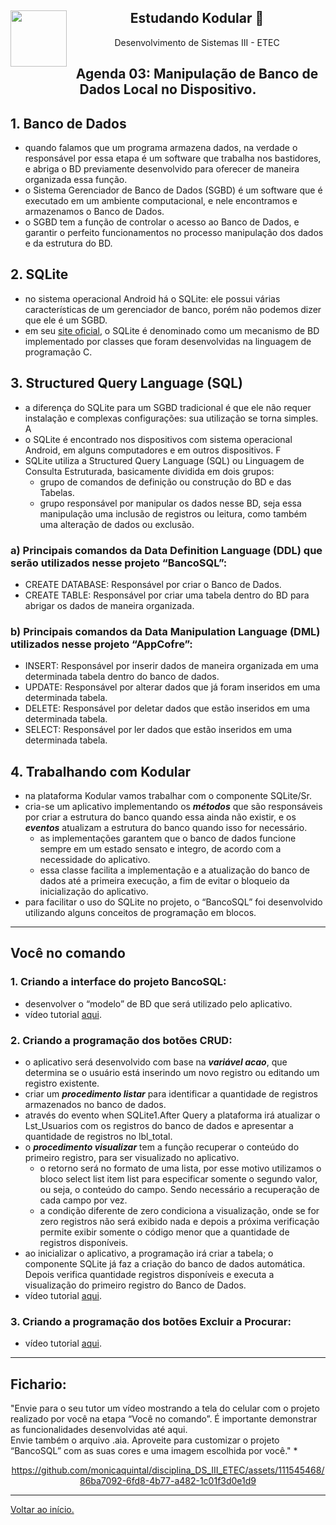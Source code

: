 <div align="center">
<a href="https://github.com/monicaquintal" target="_blank"><img align="left" height="90" src="https://www.svgrepo.com/show/477093/mobile-phone-signal.svg" /></a> 
<h2>Estudando Kodular 🤳</h2>
<p>Desenvolvimento de Sistemas III - ETEC</p>
</div>

<div id="agenda01" align="center">
<h2>Agenda 03: Manipulação de Banco de Dados Local no Dispositivo.</h2>
</div>

## 1. Banco de Dados

- quando falamos que um programa armazena dados, na verdade o responsável por essa etapa é um software que trabalha nos bastidores, e abriga o BD previamente desenvolvido para oferecer de maneira organizada essa função.
- o Sistema Gerenciador de Banco de Dados (SGBD) é um software que é executado em um ambiente computacional, e nele encontramos e armazenamos o Banco de Dados.
- o SGBD tem a função de controlar o acesso ao Banco de Dados, e garantir o perfeito funcionamentos no processo manipulação dos dados e da estrutura do BD.

## 2. SQLite

- no sistema operacional Android há o SQLite: ele possui várias características de um gerenciador de banco, porém não podemos dizer que ele é um SGBD. 
- em seu [site oficial](https://www.sqlite.org/index.html), o SQLite é denominado como um mecanismo de BD implementado por classes que foram desenvolvidas na linguagem de programação C.

## 3. Structured Query Language (SQL)

- a diferença do SQLite para um SGBD tradicional é que ele não
requer instalação e complexas configurações: sua utilização se torna simples. A
- o SQLite é encontrado nos dispositivos com sistema operacional
Android, em alguns computadores e em outros dispositivos. F
- SQLite utiliza a Structured Query Language (SQL) ou Linguagem de Consulta Estruturada, basicamente dividida em dois grupos:
  - grupo de comandos de definição ou construção do BD e das Tabelas.
  - grupo responsável por manipular os dados nesse BD, seja essa manipulação uma inclusão de registros ou leitura, como também uma alteração de dados ou exclusão.

### a) Principais comandos da Data Definition Language (DDL) que serão utilizados nesse projeto “BancoSQL”:
- CREATE DATABASE: Responsável por criar o Banco de Dados.
- CREATE TABLE: Responsável por criar uma tabela dentro do BD para abrigar os dados de maneira organizada.

### b) Principais comandos da Data Manipulation Language (DML) utilizados nesse projeto “AppCofre”:
- INSERT: Responsável por inserir dados de maneira organizada em uma determinada tabela dentro do banco de dados.
- UPDATE: Responsável por alterar dados que já foram inseridos em uma determinada tabela.
- DELETE: Responsável por deletar dados que estão inseridos em uma determinada tabela.
- SELECT: Responsável por ler dados que estão inseridos em uma determinada tabela. 

## 4. Trabalhando com Kodular

- na plataforma Kodular vamos trabalhar com o componente SQLite/Sr.
- cria-se um aplicativo implementando os ***métodos*** que são responsáveis por criar a estrutura do banco quando essa ainda não existir, e os ***eventos*** atualizam a estrutura do banco quando isso for necessário. 
  - as implementações garantem que o banco de dados funcione sempre em um estado sensato e integro, de acordo com a necessidade do aplicativo.
  - essa classe facilita a implementação e a atualização do banco de dados até a primeira execução, a fim de evitar o bloqueio da inicialização do aplicativo.
- para facilitar o uso do SQLite no projeto, o “BancoSQL” foi desenvolvido utilizando alguns conceitos de programação em blocos.

---

## Você no comando

### 1. Criando a interface do projeto BancoSQL:
- desenvolver o “modelo” de BD que será utilizado pelo aplicativo.
- vídeo tutorial [aqui](https://www.youtube.com/watch?v=l50pnUcSL2g).

### 2. Criando a programação dos botões CRUD:
- o aplicativo será desenvolvido com base na ***variável acao***, que determina se o usuário está inserindo um novo registro ou editando um registro existente.
-  criar um ***procedimento listar*** para identificar a quantidade de registros armazenados no banco de dados. 
- através do evento when SQLite1.After Query a plataforma irá atualizar o Lst_Usuarios com os registros do banco de dados e apresentar a quantidade de registros no lbl_total.
- o ***procedimento visualizar*** tem a função recuperar o conteúdo do primeiro registro, para ser visualizado no aplicativo. 
  - o retorno será no formato de uma lista, por esse motivo utilizamos o bloco select list item list para especificar somente o segundo valor, ou seja, o conteúdo do campo. Sendo necessário a recuperação de cada campo por vez. 
  - a condição diferente de zero condiciona a visualização, onde se for zero registros não será exibido nada e depois a próxima verificação permite exibir somente o código menor que a quantidade de registros disponíveis. 
- ao inicializar o aplicativo, a programação irá criar a tabela; o componente SQLite já faz a criação do banco de dados automática. Depois verifica quantidade registros disponíveis e executa a visualização do primeiro registro do Banco de Dados. 
- vídeo tutorial [aqui](https://www.youtube.com/watch?v=xCeS3Y9khHw).

### 3. Criando a programação dos botões Excluir a Procurar:
- vídeo tutorial [aqui](https://www.youtube.com/watch?v=fC4QNxk_djU).

---

## Fichario:

"Envie para o seu tutor um vídeo mostrando a tela do celular com o projeto realizado por você na etapa “Você no comando”. É importante demonstrar as funcionalidades desenvolvidas até aqui.
<br>
Envie também o arquivo .aia. Aproveite para customizar o projeto “BancoSQL” com as suas cores e uma imagem escolhida por você." *

<div align="center">
  
https://github.com/monicaquintal/disciplina_DS_III_ETEC/assets/111545468/86ba7092-6fd8-4b77-a482-1c01f3d0e1d9

</div>

--- 

[Voltar ao início.](https://github.com/monicaquintal/disciplina_DS_III_ETEC)
